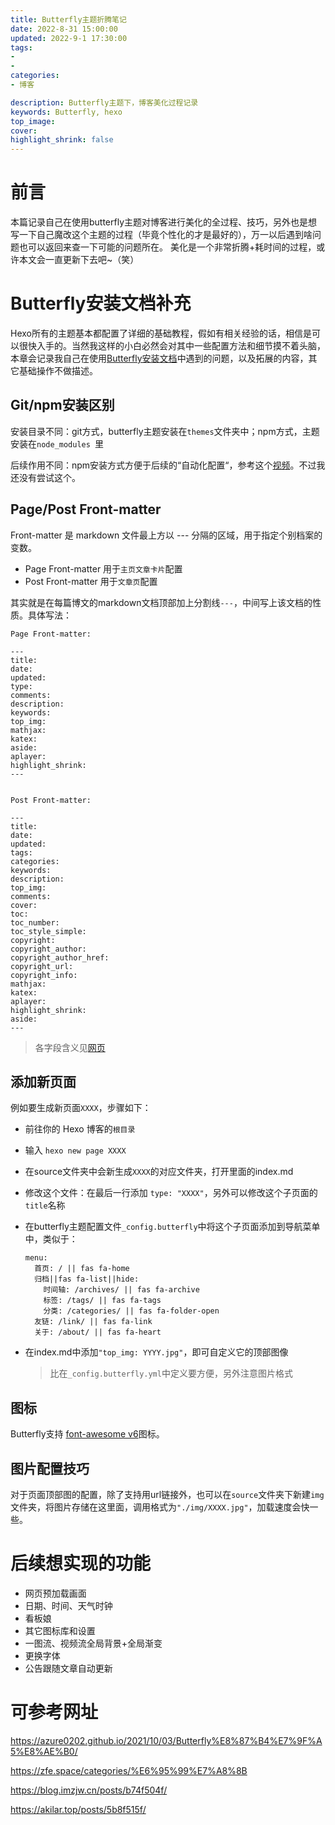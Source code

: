 ```yaml
---
title: Butterfly主题折腾笔记
date: 2022-8-31 15:00:00
updated: 2022-9-1 17:30:00
tags:
- 
- 
categories:
- 博客

description: Butterfly主题下，博客美化过程记录
keywords: Butterfly, hexo
top_image: 
cover: 
highlight_shrink: false
---
```

# 前言
本篇记录自己在使用butterfly主题对博客进行美化的全过程、技巧，另外也是想写一下自己魔改这个主题的过程（毕竟个性化的才是最好的），万一以后遇到啥问题也可以返回来查一下可能的问题所在。
美化是一个非常折腾+耗时间的过程，或许本文会一直更新下去吧~（笑）

# Butterfly安装文档补充
Hexo所有的主题基本都配置了详细的基础教程，假如有相关经验的话，相信是可以很快入手的。当然我这样的小白必然会对其中一些配置方法和细节摸不着头脑，本章会记录我自己在使用[Butterfly安装文档](https://butterfly.js.org/)中遇到的问题，以及拓展的内容，其它基础操作不做描述。
## Git/npm安装区别
安装目录不同：git方式，butterfly主题安装在`themes`文件夹中；npm方式，主题安装在`node_modules `里

后续作用不同：npm安装方式方便于后续的“自动化配置“，参考这个[视频](https://www.bilibili.com/video/BV1Cb4y1773P/?spm_id_from=333.788)。不过我还没有尝试这个。

## Page/Post Front-matter

Front-matter 是 markdown 文件最上方以 --- 分隔的区域，用于指定个别档案的变数。

- Page Front-matter 用于`主页文章卡片`配置
- Post Front-matter 用于`文章页`配置

其实就是在每篇博文的markdown文档顶部加上分割线`---`，中间写上该文档的性质。具体写法：

```Front-matter
Page Front-matter:

---
title:
date:
updated:
type:
comments:
description:
keywords:
top_img:
mathjax:
katex:
aside:
aplayer:
highlight_shrink:
---


Post Front-matter:

---
title:
date:
updated:
tags:
categories:
keywords:
description:
top_img:
comments:
cover:
toc:
toc_number:
toc_style_simple:
copyright:
copyright_author:
copyright_author_href:
copyright_url:
copyright_info:
mathjax:
katex:
aplayer:
highlight_shrink:
aside:
---
```

> 各字段含义见[网页](https://butterfly.js.org/posts/dc584b87/#Page-Front-matter)

 ## 添加新页面

 例如要生成新页面`XXXX`，步骤如下：

- 前往你的 Hexo 博客的`根目录`

- 输入 `hexo new page XXXX`

- 在source文件夹中会新生成`XXXX`的对应文件夹，打开里面的index.md

- 修改这个文件：在最后一行添加 `type: "XXXX"`，另外可以修改这个子页面的`title`名称

- 在butterfly主题配置文件`_config.butterfly`中将这个子页面添加到导航菜单中，类似于：

  ```MENU
  menu:
    首页: / || fas fa-home
    归档||fas fa-list||hide:
      时间轴: /archives/ || fas fa-archive
      标签: /tags/ || fas fa-tags
      分类: /categories/ || fas fa-folder-open
    友链: /link/ || fas fa-link
    关于: /about/ || fas fa-heart
  ```
  
- 在index.md中添加`"top_img: YYYY.jpg"`，即可自定义它的顶部图像

  > 比在`_config.butterfly.yml`中定义要方便，另外注意图片格式

## 图标

Butterfly支持 [font-awesome v6](https://fontawesome.com/icons?from=io)图标。

## 图片配置技巧

对于页面顶部图的配置，除了支持用url链接外，也可以在`source`文件夹下新建`img`文件夹，将图片存储在这里面，调用格式为`"./img/XXXX.jpg"`，加载速度会快一些。





# 后续想实现的功能

- 网页预加载画面
- 日期、时间、天气时钟
- 看板娘
- 其它图标库和设置
- 一图流、视频流全局背景+全局渐变
- 更换字体
- 公告跟随文章自动更新



# 可参考网址

https://azure0202.github.io/2021/10/03/Butterfly%E8%87%B4%E7%9F%A5%E8%AE%B0/

https://zfe.space/categories/%E6%95%99%E7%A8%8B

https://blog.imzjw.cn/posts/b74f504f/

https://akilar.top/posts/5b8f515f/



